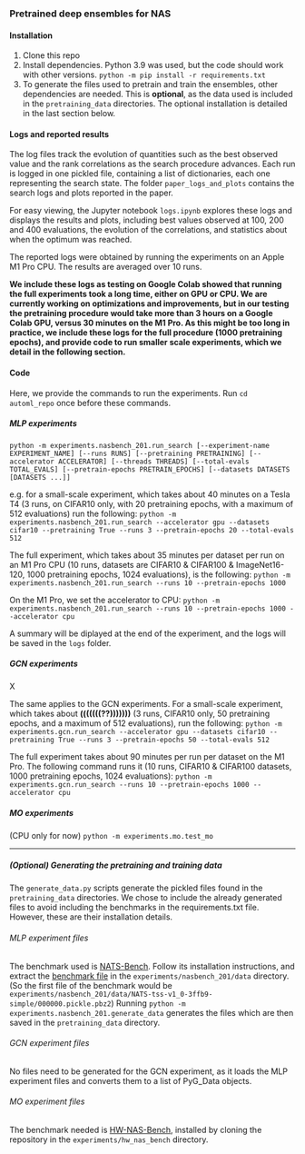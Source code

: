 ### Pretrained deep ensembles for NAS

#### Installation
1. Clone this repo
2. Install dependencies. Python 3.9 was used, but the code should work with other versions.
`python -m pip install -r requirements.txt`
3. To generate the files used to pretrain and train the ensembles, other dependencies are needed. This is **optional**, as the data used is included in the `pretraining_data` directories. The optional installation is detailed in the last section below.

#### Logs and reported results
The log files track the evolution of quantities such as the best observed value and the rank correlations as the search procedure advances. Each run is logged in one pickled file, containing a list of dictionaries, each one representing the search state.
The folder `paper_logs_and_plots` contains the search logs and plots reported in the paper.

For easy viewing, the Jupyter notebook `logs.ipynb` explores these logs and displays the results and plots, including best values observed at 100, 200 and 400 evaluations, the evolution of the correlations, and statistics about when the optimum was reached.

The reported logs were obtained by running the experiments on an Apple M1 Pro CPU. The results are averaged over 10 runs.

**We include these logs as testing on Google Colab showed that running the full experiments took a long time, either on GPU or CPU. We are currently working on optimizations and improvements, but in our testing the pretraining procedure would take more than 3 hours on a Google Colab GPU, versus 30 minutes on the M1 Pro. As this might be too long in practice, we include these logs for the full procedure (1000 pretraining epochs), and provide code to run smaller scale experiments, which we detail in the following section.**

#### Code
Here, we provide the commands to run the experiments.
Run `cd automl_repo` once before these commands.
##### MLP experiments
`python -m experiments.nasbench_201.run_search
       [--experiment-name EXPERIMENT_NAME]
       [--runs RUNS]
       [--pretraining PRETRAINING]
       [--accelerator ACCELERATOR]
       [--threads THREADS]
       [--total-evals TOTAL_EVALS]
       [--pretrain-epochs PRETRAIN_EPOCHS]
       [--datasets DATASETS [DATASETS ...]]`
          
e.g. for a small-scale experiment, which takes about 40 minutes on a Tesla T4 (3 runs, on CIFAR10 only, with 20 pretraining epochs, with a maximum of 512 evaluations) run the following:
`python -m experiments.nasbench_201.run_search --accelerator gpu --datasets cifar10 --pretraining True --runs 3 --pretrain-epochs 20 --total-evals 512`

The full experiment, which takes about 35 minutes per dataset per run on an M1 Pro CPU (10 runs, datasets are CIFAR10 & CIFAR100 & ImageNet16-120, 1000 pretraining epochs, 1024 evaluations), is the following:
`python -m experiments.nasbench_201.run_search --runs 10 --pretrain-epochs 1000`

On the M1 Pro, we set the accelerator to CPU:
`python -m experiments.nasbench_201.run_search --runs 10 --pretrain-epochs 1000 --accelerator cpu`

A summary will be diplayed at the end of the experiment, and the logs will be saved in the `logs` folder.

##### GCN experiments
X

The same applies to the GCN experiments. For a small-scale experiment, which takes about **(((((((??)))))))** (3 runs, CIFAR10 only, 50 pretraining epochs, and a maximum of 512 evaluations), run the following:
`python -m experiments.gcn.run_search --accelerator gpu --datasets cifar10 --pretraining True --runs 3 --pretrain-epochs 50 --total-evals 512`

The full experiment takes about 90 minutes per run per dataset on the M1 Pro. The following command runs it (10 runs, CIFAR10 & CIFAR100 datasets, 1000 pretraining epochs, 1024 evaluations):
`python -m experiments.gcn.run_search --runs 10 --pretrain-epochs 1000 --accelerator cpu`

##### MO experiments
(CPU only for now)
`python -m experiments.mo.test_mo`

---

##### (Optional) Generating the pretraining and training data
The `generate_data.py` scripts generate the pickled files found in the `pretraining_data` directories. We chose to include the already generated files to avoid including the benchmarks in the requirements.txt file. However, these are their installation details.
###### MLP experiment files
The benchmark used is [NATS-Bench](https://github.com/D-X-Y/NATS-Bench "NATS-Bench"). Follow its installation instructions, and extract the [benchmark file](https://drive.google.com/file/d/17_saCsj_krKjlCBLOJEpNtzPXArMCqxU/view?usp=sharing "Benchmark file") in the `experiments/nasbench_201/data` directory. (So the first file of the benchmark would be `experiments/nasbench_201/data/NATS-tss-v1_0-3ffb9-simple/000000.pickle.pbz2`)
Running `python -m experiments.nasbench_201.generate_data` generates the files which are then saved in the `pretraining_data` directory.
###### GCN experiment files
No files need to be generated for the GCN experiment, as it loads the MLP experiment files and converts them to a list of PyG_Data objects.
###### MO experiment files
The benchmark needed is [HW-NAS-Bench](https://github.com/GATECH-EIC/HW-NAS-Bench "HW-NAS-Bench"), installed by cloning the repository in the `experiments/hw_nas_bench` directory.